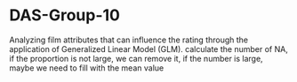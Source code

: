 # DAS-Group-10
Analyzing film attributes that can influence the rating through the application of Generalized Linear Model (GLM).
calculate the number of NA, if the proportion is not large, we can remove it, if the number is large, maybe we need to fill with the mean value
